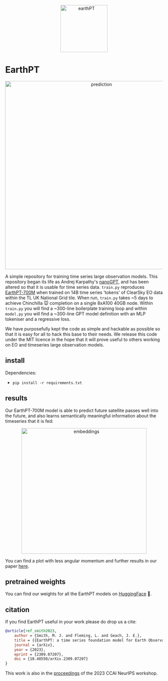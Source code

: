 <p align="center">
    <img src="assets/emoji.png" alt="earthPT" width="150"/>
</p>

# EarthPT

<p align="center">
    <img src="assets/timeseries.png" alt="prediction" width="600"/>
</p>

A simple repository for training time series large observation models. This
repository began its life as Andrej Karpathy's
[nanoGPT](https://github.com/karpathy/nanoGPT), and has been altered so that
it is usable for time series data. `train.py` reproduces
[EarthPT-700M](https://arxiv.org/abs/2309.07207) when trained on 14B time
series 'tokens' of ClearSky EO data within the TL UK National Grid tile. When run,
`train.py` takes ~5 days to achieve Chinchilla 🐭 completion on a single 8xA100
40GB node.  Within `train.py` you will find a ~300-line boilerplate training loop
and within `model.py` you will find a ~300-line GPT model definition with an
MLP tokeniser and a regressive loss.

We have purposefully kept the code as simple and hackable as possible so that
it is easy for all to hack this base to their needs. We release this code under
the MIT licence in the hope that it will prove useful to others working on
EO and timeseries large observation models.

## install

Dependencies:

- `pip install -r requirements.txt`

## results

Our EarthPT-700M model is able to predict future satellite passes well into the
future, and also learns semantically meaningful information about the timeseries
that it is fed:

<p align="center">
    <img src="assets/3d.gif" alt="embeddings" width="400"/>
</p>

You can find a plot with less angular momentum and further results in our paper
[here](https://arxiv.org/abs/2309.07207).

## pretrained weights

You can find our weights for all the EarthPT models on
[HuggingFace](https://doi.org/10.57967/hf/1598) 🤗.

## citation

If you find EarthPT useful in your work please do drop us a cite:

```bibtex
@article{ref_smith2023,
    author = {Smith, M. J. and Fleming, L. and Geach, J. E.},
    title = {{EarthPT: a time series foundation model for Earth Observation}},
    journal = {arXiv},
    year = {2023},
    eprint = {2309.07207},
    doi = {10.48550/arXiv.2309.07207}
}
```

This work is also in the
[proceedings](https://www.climatechange.ai/papers/neurips2023/2) of the 2023
CCAI NeurIPS workshop.
